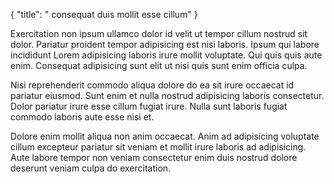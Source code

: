 {
  "title": " consequat duis mollit esse cillum"
}

Exercitation non ipsum ullamco dolor id velit ut tempor cillum nostrud sit dolor. Pariatur proident tempor adipisicing est nisi laboris. Ipsum qui labore incididunt Lorem adipisicing laboris irure mollit voluptate. Qui quis quis aute enim. Consequat adipisicing sunt elit ut nisi quis sunt enim officia culpa.

Nisi reprehenderit commodo aliqua dolore do ea sit irure occaecat id pariatur eiusmod. Sunt enim et nulla nostrud adipisicing laboris consectetur. Dolor pariatur irure esse cillum fugiat irure. Nulla sunt laboris fugiat commodo laboris aute esse nisi et.

Dolore enim mollit aliqua non anim occaecat. Anim ad adipisicing voluptate cillum excepteur pariatur sit veniam et mollit irure laboris ad adipisicing. Aute labore tempor non veniam consectetur enim duis nostrud dolore deserunt veniam culpa do exercitation.